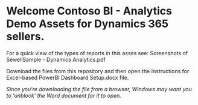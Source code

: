 # Welcome Contoso BI - Analytics Demo Assets for Dynamics 365 sellers.

For a quick view of the types of reports in this asses see: Screenshots of SewellSample - Dynamics Analytics.pdf

Download the files from this repository and then open the Instructions for Excel-based PowerBI Dashboard Setup.docx file.

*Since you're downloading the file from a browser, Windows may want you to 'unblock' the Word document for it to open.*
